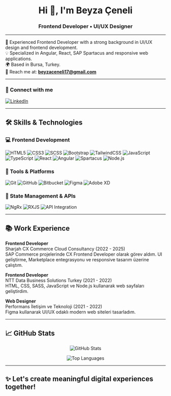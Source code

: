 <h1 align="center">Hi 👋, I'm Beyza Çeneli</h1>
<h3 align="center">Frontend Developer • UI/UX Designer</h3>

---

🎯 Experienced Frontend Developer with a strong background in UI/UX design and frontend development.  
💡 Specialized in Angular, React, SAP Spartacus and responsive web applications.  
🌍 Based in Bursa, Turkey.  
📧 Reach me at: **beyzaceneli17@gmail.com**

---

### 🔗 Connect with me

[![LinkedIn](https://img.shields.io/badge/LinkedIn-blue?logo=linkedin)](https://www.linkedin.com/in/beyza-%C3%A7eneli-a79851210)

---

## 🛠️ Skills & Technologies

### 💻 Frontend Development
![HTML5](https://img.shields.io/badge/HTML5-E34F26?style=flat&logo=html5&logoColor=white)
![CSS3](https://img.shields.io/badge/CSS3-1572B6?style=flat&logo=css3&logoColor=white)
![SCSS](https://img.shields.io/badge/SCSS-CC6699?style=flat&logo=sass&logoColor=white)
![Bootstrap](https://img.shields.io/badge/Bootstrap-563d7c?style=flat&logo=bootstrap&logoColor=white)
![TailwindCSS](https://img.shields.io/badge/TailwindCSS-38B2AC?style=flat&logo=tailwind-css&logoColor=white)
![JavaScript](https://img.shields.io/badge/JavaScript-F7DF1E?style=flat&logo=javascript&logoColor=black)
![TypeScript](https://img.shields.io/badge/TypeScript-007ACC?style=flat&logo=typescript&logoColor=white)
![React](https://img.shields.io/badge/React-61DAFB?style=flat&logo=react&logoColor=black)
![Angular](https://img.shields.io/badge/Angular-DD0031?style=flat&logo=angular&logoColor=white)
![Spartacus](https://img.shields.io/badge/SAP%20Spartacus-0FAAFF?style=flat&logo=sap&logoColor=white)
![Node.js](https://img.shields.io/badge/Node.js-339933?style=flat&logo=node.js&logoColor=white)

### 🧰 Tools & Platforms
![Git](https://img.shields.io/badge/Git-F05032?style=flat&logo=git&logoColor=white)
![GitHub](https://img.shields.io/badge/GitHub-181717?style=flat&logo=github&logoColor=white)
![Bitbucket](https://img.shields.io/badge/Bitbucket-0052CC?style=flat&logo=bitbucket&logoColor=white)
![Figma](https://img.shields.io/badge/Figma-F24E1E?style=flat&logo=figma&logoColor=white)
![Adobe XD](https://img.shields.io/badge/AdobeXD-470137?style=flat&logo=adobe-xd&logoColor=white)

### 🧠 State Management & APIs
![NgRx](https://img.shields.io/badge/NgRx-8C2EFF?style=flat&logo=ngrx&logoColor=white)
![RXJS](https://img.shields.io/badge/RXJS-B7178C?style=flat&logo=reactivex&logoColor=white)
![API Integration](https://img.shields.io/badge/API-Integration-brightgreen)

---

## 📚 Work Experience

**Frontend Developer**  
Sharjah CX Commerce Cloud Consultancy (2022 - 2025)  
SAP Commerce projelerinde CX Frontend Developer olarak görev aldım. UI geliştirme, Marketplace entegrasyonu ve responsive tasarım üzerine çalıştım.

**Frontend Developer**  
NTT Data Business Solutions Turkey (2021 - 2022)  
HTML, CSS, SASS, JavaScript ve Node.js kullanarak web sayfaları geliştirdim.

**Web Designer**  
Performans İletişim ve Teknoloji (2021 - 2022)  
Figma kullanarak UI/UX odaklı modern web siteleri tasarladım.

---

## 📈 GitHub Stats

<p align="center">
  <img src="https://github-readme-stats.vercel.app/api?username=beyzaceneli&show_icons=true&theme=tokyonight" alt="GitHub Stats"/>
</p>

<p align="center">
  <img src="https://github-readme-stats.vercel.app/api/top-langs/?username=beyzaceneli&layout=compact&theme=tokyonight" alt="Top Languages"/>
</p>

---

## ✨ Let's create meaningful digital experiences together!
